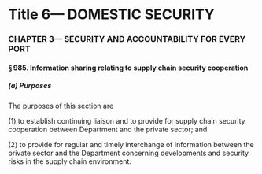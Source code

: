 
# Title 6— DOMESTIC SECURITY
### CHAPTER 3— SECURITY AND ACCOUNTABILITY FOR EVERY PORT
#### § 985. Information sharing relating to supply chain security cooperation
##### (a) Purposes

The purposes of this section are

(1) to establish continuing liaison and to provide for supply chain security cooperation between Department and the private sector; and

(2) to provide for regular and timely interchange of information between the private sector and the Department concerning developments and security risks in the supply chain environment.
